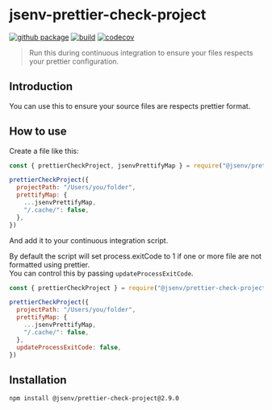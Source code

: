 # jsenv-prettier-check-project

[![github package](https://img.shields.io/github/package-json/v/jsenv/jsenv-prettier-check-project.svg?label=package&logo=github)](https://github.com/jsenv/jsenv-prettier-check-project/packages)
[![build](https://travis-ci.com/jsenv/jsenv-prettier-check-project.svg?branch=master)](http://travis-ci.com/jsenv/jsenv-prettier-check-project)
[![codecov](https://codecov.io/gh/jsenv/jsenv-prettier-check-project/branch/master/graph/badge.svg)](https://codecov.io/gh/jsenv/jsenv-prettier-check-project)

> Run this during continuous integration to ensure your files respects your prettier configuration.

## Introduction

You can use this to ensure your source files are respects prettier format.<br />

## How to use

Create a file like this:

```js
const { prettierCheckProject, jsenvPrettifyMap } = require("@jsenv/prettier-check-project")

prettierCheckProject({
  projectPath: "/Users/you/folder",
  prettifyMap: {
    ...jsenvPrettifyMap,
    "/.cache/": false,
  },
})
```

And add it to your continuous integration script.<br />

By default the script will set process.exitCode to 1 if one or more file are not formatted using prettier.<br />
You can control this by passing `updateProcessExitCode`.

```js
const { prettierCheckProject } = require("@jsenv/prettier-check-project")

prettierCheckProject({
  projectPath: "/Users/you/folder",
  prettifyMap: {
    ...jsenvPrettifyMap,
    "/.cache/": false,
  },
  updateProcessExitCode: false,
})
```

## Installation

```console
npm install @jsenv/prettier-check-project@2.9.0
```
